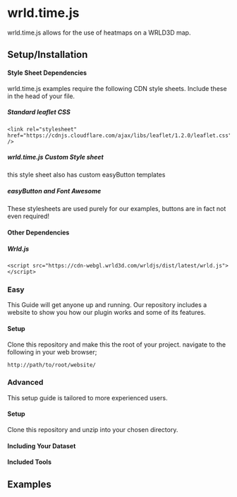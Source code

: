 # wrld.time.js
wrld.time.js allows for the use of heatmaps on a WRLD3D map.
## Setup/Installation
#### Style Sheet Dependencies
wrld.time.js examples require the following CDN style sheets. Include these in the head of your file.
##### Standard leaflet CSS
    <link rel="stylesheet" href="https://cdnjs.cloudflare.com/ajax/libs/leaflet/1.2.0/leaflet.css" />
##### wrld.time.js Custom Style sheet
  this style sheet also has custom easyButton templates
    <link rel="stylesheet" href="wrld.time.css" />
  
##### easyButton and Font Awesome
These stylesheets are used purely for our examples, buttons are in fact not even required!
    <link rel="stylesheet" href="https://use.fontawesome.com/releases/v5.3.1/css/all.css" integrity="sha384-mzrmE5qonljUremFsqc01SB46JvROS7bZs3IO2EmfFsd15uHvIt+Y8vEf7N7fWAU" crossorigin="anonymous">
    <link href="https://cdnjs.cloudflare.com/ajax/libs/Leaflet.EasyButton/2.3.0/easy-button.css" rel="stylesheet"><link rel="stylesheet" href="https://use.fontawesome.com/releases/v5.3.1/css/all.css" integrity="sha384-mzrmE5qonljUremFsqc01SB46JvROS7bZs3IO2EmfFsd15uHvIt+Y8vEf7N7fWAU" crossorigin="anonymous">
#### Other Dependencies
##### Wrld.js
    <script src="https://cdn-webgl.wrld3d.com/wrldjs/dist/latest/wrld.js"></script>
### Easy
This Guide will get anyone up and running. Our repository includes a website to show you how our plugin works and some of its features.
#### Setup
Clone this repository and make this the root of your project.
navigate to the following in your web browser;

    http://path/to/root/website/

### Advanced
This setup guide is tailored to more experienced users.
#### Setup
Clone this repository and unzip into your chosen directory.
#### Including Your Dataset
#### Included Tools

## Examples

